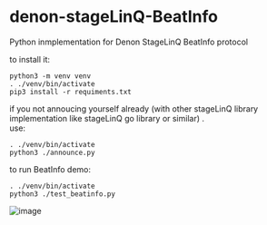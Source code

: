 # denon-stageLinQ-BeatInfo
Python inmplementation for Denon StageLinQ BeatInfo protocol


to install it:
```
python3 -m venv venv
. ./venv/bin/activate
pip3 install -r requiments.txt
```

if you not annoucing yourself already (with other stageLinQ library implementation like stageLinQ go library or similar) .  
use:
```
. ./venv/bin/activate
python3 ./announce.py
```

to run BeatInfo demo:
```
. ./venv/bin/activate
python3 ./test_beatinfo.py
```

![image](https://user-images.githubusercontent.com/41810641/235375000-ceb300fe-fd9f-4351-b808-0091fd2f7289.png)
